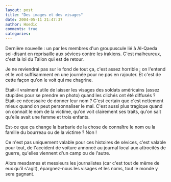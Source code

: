```yaml
---
layout: post
title: "Des images et des visages"
date: 2004-05-11 21:47:37
author: Hoedic
comments: true
categories: 
---
```



Dernière nouvelle : un  par les membres d'un groupuscule lié à Al-Qaeda soi-disant en reprisaille aux sévices contre les irakiens. C'est malheureux, c'est la loi du Talion qui est de retour.

Je ne reviendrai pas sur le fond de tout ça, c'est assez horrible ; on l'entend et le voit suffisamment en une journée pour ne pas en rajouter. Et c'est de cette façon qu'on le voit qui me chagrine.

Était-il vraiment utile de laisser les visages des soldats américains (assez stupides pour se prendre en photo) quand les clichés ont été diffusés ? Était-ce nécessaire de donner leur nom ? C'est certain que c'est nettement mieux quand on peut personnaliser le mal. C'est aussi plus tragique quand on connait le nom de la victime, qu'on voit clairement ses traits, qu'on sait qu'elle avait une femme et trois enfants.

Est-ce que ça change la barbarie de la chose de connaître le nom ou la famille du bourreau ou de la victime ? Non !

Ce n'est pas uniquement valable pour ces histoires de sévices, c'est valable pour tout, de l'accident de voiture annoncé au journal local aux attrocités de guerre, qu'elles viennent d'un camp ou de l'autre.

Alors mesdames et messieurs les journalistes (car c'est tout de même de eux qu'il s'agit), épargnez-nous les visages et les noms, tout le monde y sera gagnant.